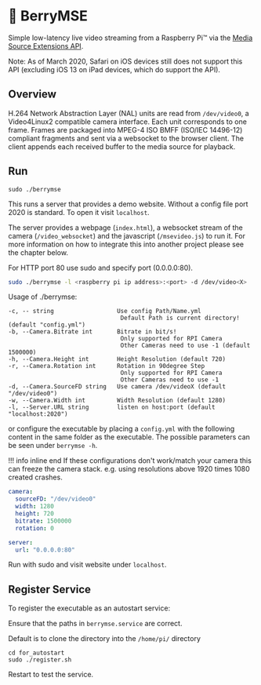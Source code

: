 # 🍓 BerryMSE

Simple low-latency live video streaming from a Raspberry Pi&trade; via the [Media Source Extensions API](//developer.mozilla.org/en-US/docs/Web/API/Media_Source_Extensions_API).

Note: As of March 2020, Safari on iOS devices still does not support this API (excluding iOS 13 on iPad devices, which do support the API).

## Overview

H.264 Network Abstraction Layer (NAL) units are read from `/dev/video0`, a
Video4Linux2 compatible camera interface. Each unit corresponds to one frame.
Frames are packaged into MPEG-4 ISO BMFF (ISO/IEC 14496-12) compliant
fragments and sent via a websocket to the browser client. The client appends
each received buffer to the media source for playback.

## Run

```
sudo ./berrymse
```
This runs a server that provides a demo website. Without a config file port 2020 is standard. To open it visit `localhost`.

The server provides a webpage (`index.html`), a websocket stream of the camera (`/video_websocket`) and the javascript (`/msevideo.js`) to run it. For more information on how to integrate this into another project please see the chapter below.

For HTTP port 80 use sudo and specify port (0.0.0.0:80). 

``` bash
sudo ./berrymse -l <raspberry pi ip address>:<port> -d /dev/video<X>
```

Usage of ./berrymse:

    -c, -- string                  Use config Path/Name.yml
                                    Default Path is current directory! (default "config.yml")
    -b, --Camera.Bitrate int       Bitrate in bit/s!
                                    Only supported for RPI Camera
                                    Other Cameras need to use -1 (default 1500000)
    -h, --Camera.Height int        Height Resolution (default 720)
    -r, --Camera.Rotation int      Rotation in 90degree Step
                                    Only supported for RPI Camera
                                    Other Cameras need to use -1
    -d, --Camera.SourceFD string   Use camera /dev/videoX (default "/dev/video0")
    -w, --Camera.Width int         Width Resolution (default 1280)
    -l, --Server.URL string        listen on host:port (default "localhost:2020")

or configure the executable by placing a `config.yml`  with the following content in the same folder as the executable. The possible parameters can be seen under `berrymse -h`.

!!! info inline end
    If these configurations don't work/match your camera this can freeze the camera stack. e.g. using resolutions above 1920 times 1080 created crashes.

``` yaml title="config.yml"
camera:
  sourceFD: "/dev/video0"
  width: 1280
  height: 720
  bitrate: 1500000
  rotation: 0

server:
  url: "0.0.0.0:80"
```

Run with sudo and visit website under ```localhost```.


## Register Service
To register the executable as an autostart service:

Ensure that the paths in `berrymse.service` are correct. 

Default is to clone the directory into the `/home/pi/` directory

```
cd for_autostart
sudo ./register.sh
```

Restart to test the service.
